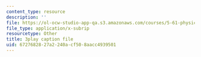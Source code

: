 ```yaml
---
content_type: resource
description: ''
file: https://ol-ocw-studio-app-qa.s3.amazonaws.com/courses/5-61-physical-chemistry-fall-2017/6727682827a2240acf508aacc4939501_BOryXuUMjI0.srt
file_type: application/x-subrip
resourcetype: Other
title: 3play caption file
uid: 67276828-27a2-240a-cf50-8aacc4939501
---
```

